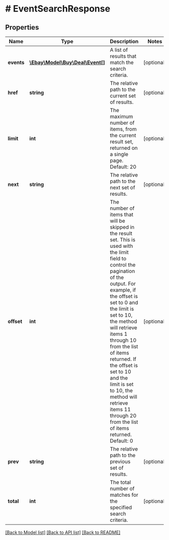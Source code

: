 # # EventSearchResponse

## Properties

Name | Type | Description | Notes
------------ | ------------- | ------------- | -------------
**events** | [**\Ebay\Model\Buy\Deal\Event[]**](Event.md) | A list of results that match the search criteria. | [optional]
**href** | **string** | The relative path to the current set of results. | [optional]
**limit** | **int** | The maximum number of items, from the current result set, returned on a single page. Default: 20 | [optional]
**next** | **string** | The relative path to the next set of results. | [optional]
**offset** | **int** | The number of items that will be skipped in the result set. This is used with the limit field to control the pagination of the output. For example, if the offset is set to 0 and the limit is set to 10, the method will retrieve items 1 through 10 from the list of items returned. If the offset is set to 10 and the limit is set to 10, the method will retrieve items 11 through 20 from the list of items returned. Default: 0 | [optional]
**prev** | **string** | The relative path to the previous set of results. | [optional]
**total** | **int** | The total number of matches for the specified search criteria. | [optional]

[[Back to Model list]](../../README.md#models) [[Back to API list]](../../README.md#endpoints) [[Back to README]](../../README.md)
